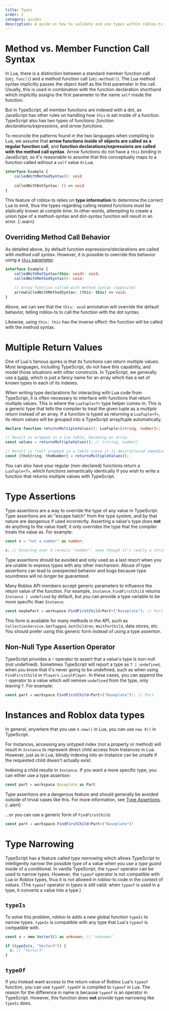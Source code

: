 ```yaml
---
title: Types
order: 2
category: guides
description: A guide on how to validate and use types within roblox-ts.
---
```

# Method vs. Member Function Call Syntax
In Lua, there is a distinction between a standard member function call (`obj.func()`) and a method function call (`obj:method()`). The Lua method syntax implicitly passes the object itself as the first parameter in the call. Usually, this is used in combination with the function declaration shorthand which implicitly assigns the first parameter to the name `self` inside the function.

But in TypeScript, all member functions are indexed with a dot, as JavaScript has other rules on handling how `this` is set inside of a function. TypeScript also has two types of functions: *function declarations/expressions*, and *arrow functions*.

To reconcile the patterns found in the two languages when compiling to Lua, we assume that **arrow functions inside of objects are called as a regular function call**, and **function declarations/expressions are called with the method call syntax**. Arrow functions do not have a `this` binding in JavaScript, so it's reasonable to assume that this conceptually maps to a function called without a `self` value in Lua.

```ts
interface Example {
	calledWithMethodSyntax(): void
	
	calledWithDotSyntax: () => void
}
```
This feature of roblox-ts relies on **type information** to determine the correct Lua to emit, thus the types regarding calling related functions must be statically known at compile time. In other words, attempting to create a union type of a method-syntax and dot-syntax function will result in an error.
{:.warn}

## Overriding Method Call Behavior

As detailed above, by default function expressions/declarations are called with *method call syntax*. However, it is possible to override this behavior using a [`this` parameter](https://www.typescriptlang.org/docs/handbook/functions.html#this-parameters).

```ts
interface Example {
	calledWithDotSyntax(this: void): void;
	calledWithMethodSyntax(): void;

	// Arrow function called with method syntax (opposite)
	arrowCalledWithMethodSyntax: (this: this) => void;
}
```
Above, we can see that the `this: void` annotation will override the default behavior, telling roblox-ts to call the function with the dot syntax.

Likewise, using `this: this` has the inverse effect: the function will be called with the method syntax. 

# Multiple Return Values
One of Lua's famous quirks is that its functions can return multiple values. Most languages, including TypeScript, do not have this capability, and model those situations with other constructs. In TypeScript, we generally use a [*tuple*](https://www.typescriptlang.org/docs/handbook/basic-types.html#tuple), which is just a fancy name for an array which has a set of known types in each of its indexes.

When writing type declarations for interacting with Lua code from TypeScript, it is often necessary to interface with functions that return multiple values. This is where the `LuaTuple<T>` type helper comes in: This is a generic type that tells the compiler to treat the given tuple as a *multiple return* instead of an array. If a function is typed as returning a `LuaTuple<T>`, its return values will be grouped into a TypeScript array/tuple automatically.

```ts
declare function returnsMultipleValues(): LuaTuple<[string, number]>;

// Result is wrapped in a Lua table, becoming an array:
const values = returnsMultipleValues(); // [string, number]

// Result is *not* wrapped in a table since it is destructured immediately:
const [theString, theNumber] = returnsMultipleValues();
```

You can also have your regular (non-declared) functions return a `LuaTuple<T>`, which functions semantically identically if you wish to write a function that returns multiple values with TypeScript.

# Type Assertions
Type assertions are a way to override the type of any value in TypeScript. Type assertions are an "escape hatch" from the type system, and by that nature are dangerous if used incorrectly. Asserting a value's type does **not** do anything to the value itself, it only overrides the type that the compiler treats the value as. For example:

```ts
const x = "not a number" as number;

x; // hovering over X reveals "number", even though it's really a string.
```

Type assertions should be avoided and only used as a last resort when you are unable to express types with any other mechanism. Abuse of type assertions can lead to unexpected behavior and bugs because type soundness will no longer be guaranteed.

Many Roblox API members accept generic parameters to influence the return value of the function. For example, `Instance.FindFirstChild` returns `Instance | undefined` by default, but you can provide a type variable to be more specific than `Instance`:

```ts
const maybePart = workspace.FindFirstChild<Part>("Baseplate"); // Part | undefined
```

This form is available for many methods in the API, such as `CollectionService.GetTagged`, `GetChildren`, `WaitForChild`, data stores, etc. You should prefer using this generic form instead of using a type assertion.

## Non-Null Type Assertion Operator

TypeScript provides a `!` operator to assert that a value's type is non-null (not undefined). Sometimes TypeScript will report a type as `T | undefined`, when you know that it's never going to be undefined, such as when using `FindFirstChild` or `Players.LocalPlayer`. In these cases, you can append the `!` operator to a value which will remove `undefined` from the type, only leaving `T`. For example:

```ts
const part = workspace.FindFirstChild<Part>("Baseplate")!; // Part
```

# Instances and Roblox data types

In general, anywhere that you use `X.new()` in Lua, you can use `new X()` in TypeScript.

For Instances, accessing any untyped index (not a property or method) will result in `Instance` to represent direct child access from Instances in Lua. However, just as in Lua, blindly indexing into an Instance can be unsafe if the requested child doesn't actually exist.

Indexing a child results in `Instance`. If you want a more specific type, you can either use a type assertion:

```ts
const part = workspace.Baseplate as Part
```

Type assertions are a dangerous feature and should generally be avoided outside of trivial cases like this. For more information, see [Type Assertions](#type-assertions).
{:.alert}

...or you can use a generic form of `FindFirstChild`:

```ts
const part = workspace.FindFirstChild<Part>("Baseplate")!
```

# Type Narrowing
TypeScript has a feature called *type narrowing* which allows TypeScript to intelligently narrow the possible type of a value when you use a *type guard* inside of a conditional. In vanilla TypeScript, the `typeof` operator can be used to narrow types. However, the `typeof` operator is not compatible with Lua or Roblox types, thus it is not allowed in roblox-ts code in the context of *values*. (The `typeof` operator in *types* is still valid: when `typeof` is used in a type, it converts a value into a type.) 

## `typeIs`
To solve this problem, roblox-ts adds a new global function `typeIs` to narrow types. `typeIs` is compatible with any type that Lua's `typeof` is compatible with.

```ts
const x = new Vector3() as unknown; // "unknown"

if (typeIs(x, "Vector3")) {
  x; // "Vector3"
}
```

## `typeOf`

If you instead want access to the return value of Roblox Lua's `typeof` function, you can use `typeOf`. `typeOf` is compiled to `typeof` in Lua. The reason for the difference in name is because `typeof` is an operator in TypeScript. However, this function does **not** provide type narrowing like `typeIs` does.
<!--stackedit_data:
eyJoaXN0b3J5IjpbNDU0MjEwNDE5XX0=
-->